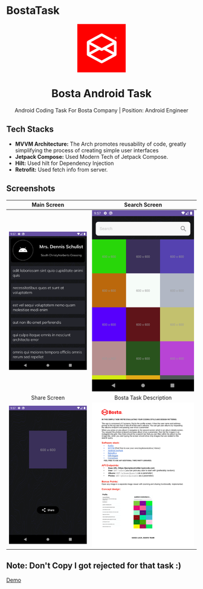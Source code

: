 # BostaTask

<p align="center">
  <img src="images/bosta.webp" align="center" width="128" height="128" />
<p>

<h1 align="center">Bosta Android Task</h1>

<p align="center">
Android Coding Task For Bosta Company | Position: Android Engineer 

## Tech Stacks

- <b>MVVM Architecture:</b> The Arch promotes reusability of code, greatly simplifying the process of creating simple user interfaces
- <b>Jetpack Compose:</b> Used Modern Tech of Jetpack Compose.
- <b>Hilt:</b> Used hilt for Dependency Injection
- <b>Retrofit:</b> Used fetch info from server.





## Screenshots

|                  Main Screen                      |                Search Screen                       |                     
|:-------------------------------------------------:|:--------------------------------------------------:|
|     ![Main Screen](images/MainScreen.png)         |         ![Search](images/SearchScreen.png)         |
|                  Share Screen                     |              Bosta Task Description                |
|        ![Share](images/ShareScreen.png)           |        ![Task](images/UpdatedAndroidTask.png)      |                  
   


## Note: Don't Copy I got rejected for that task :) 


[Demo](https://github.com/ahmedelshaikh20/bosta-task/assets/61388151/5069808f-e6a7-469c-a32b-a4d16cab5e81)




